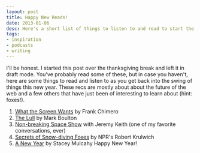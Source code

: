 ```yaml
---
layout: post
title: Happy New Reads!
date: 2013-01-06
desc: Here's a short list of things to listen to and read to start the year right!
tags:
- inspiration
- podcasts
- writing
---
```

I'll be honest. I started this post over the thanksgiving break and left it in draft mode. You've probably read some of these, but in case you haven't, here are some things to read and listen to as you get back into the swing of things this new year. These recs are mostly about about the future of the web and a few others that have just been of interesting to learn about (hint: foxes!).
1. [What the Screen Wants](http://frankchimero.com/what-screens-want/) by Frank Chimero
2. [The Lull](http://markboulton.co.uk/journal/thelull) by Mark Boulton
3. [Non-breaking Space Show](http://nonbreakingspace.tv/jeremy-keith/) with Jeremy Keith (one of my favorite conversations, ever)
4. [Secrets of Snow-diving Foxes](http://www.npr.org/blogs/krulwich/2014/01/03/259136596/youre-invisible-but-ill-eat-you-anyway-secrets-of-snow-diving-foxes) by NPR's Robert Krulwich
5. [A New Year](https://the-pastry-box-project.net/stacey-mulcahy/2014-January-1) by Stacey Mulcahy
Happy New Year!